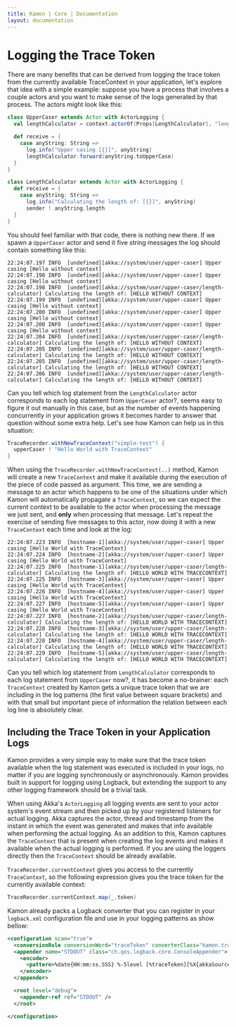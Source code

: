 ```yaml
---
title: Kamon | Core | Documentation
layout: documentation
---
```


Logging the Trace Token
=======================

There are many benefits that can be derived from logging the trace token from the currently available TraceContext in
your application, let's explore that idea with a simple example: suppose you have a process that involves a couple
actors and you want to make sense of the logs generated by that process. The actors might look like this:

```scala
class UpperCaser extends Actor with ActorLogging {
  val lengthCalculator = context.actorOf(Props[LengthCalculator], "length-calculator")

  def receive = {
    case anyString: String =>
      log.info("Upper casing [{}]", anyString)
      lengthCalculator.forward(anyString.toUpperCase)
  }
}

class LengthCalculator extends Actor with ActorLogging {
  def receive = {
    case anyString: String =>
      log.info("Calculating the length of: [{}]", anyString)
      sender ! anyString.length
  }
}
```

You should feel familiar with that code, there is nothing new there. If we spawn a `UpperCaser` actor and send it five
string messages the log should contain something like this:

```
22:24:07.197 INFO  [undefined][akka://system/user/upper-caser] Upper casing [Hello without context]
22:24:07.198 INFO  [undefined][akka://system/user/upper-caser] Upper casing [Hello without context]
22:24:07.198 INFO  [undefined][akka://system/user/upper-caser/length-calculator] Calculating the length of: [HELLO WITHOUT CONTEXT]
22:24:07.199 INFO  [undefined][akka://system/user/upper-caser] Upper casing [Hello without context]
22:24:07.200 INFO  [undefined][akka://system/user/upper-caser] Upper casing [Hello without context]
22:24:07.200 INFO  [undefined][akka://system/user/upper-caser] Upper casing [Hello without context]
22:24:07.204 INFO  [undefined][akka://system/user/upper-caser/length-calculator] Calculating the length of: [HELLO WITHOUT CONTEXT]
22:24:07.205 INFO  [undefined][akka://system/user/upper-caser/length-calculator] Calculating the length of: [HELLO WITHOUT CONTEXT]
22:24:07.205 INFO  [undefined][akka://system/user/upper-caser/length-calculator] Calculating the length of: [HELLO WITHOUT CONTEXT]
22:24:07.206 INFO  [undefined][akka://system/user/upper-caser/length-calculator] Calculating the length of: [HELLO WITHOUT CONTEXT]
```

Can you tell which log statement from the `LengthCalculator` actor corresponds to each log statement from `UpperCaser`
actor?, seems easy to figure it out manually in this case, but as the number of events happening concurrently in your
application grows it becomes harder to answer that question without some extra help. Let's see how Kamon can help us in
this situation:

```scala
TraceRecorder.withNewTraceContext("simple-test") {
  upperCaser ! "Hello World with TraceContext"
}
```

When using the `TraceRecorder.withNewTraceContext(..)` method, Kamon will create a new `TraceContext` and make it
available during the execution of the piece of code passed as argument. This time, we are sending a message to an actor
which happens to be one of the situations under which Kamon will automatically propagate a `TraceContext`, so we can
expect the current context to be available to the actor when processing the message we just sent, and
<strong>only</strong> when processing that message. Let's repeat the exercise of sending five messages to this actor,
now doing it with a new `TraceContext` each time and look at the log:

```
22:24:07.223 INFO  [hostname-1][akka://system/user/upper-caser] Upper casing [Hello World with TraceContext]
22:24:07.224 INFO  [hostname-2][akka://system/user/upper-caser] Upper casing [Hello World with TraceContext]
22:24:07.225 INFO  [hostname-1][akka://system/user/upper-caser/length-calculator] Calculating the length of: [HELLO WORLD WITH TRACECONTEXT]
22:24:07.225 INFO  [hostname-3][akka://system/user/upper-caser] Upper casing [Hello World with TraceContext]
22:24:07.226 INFO  [hostname-4][akka://system/user/upper-caser] Upper casing [Hello World with TraceContext]
22:24:07.227 INFO  [hostname-5][akka://system/user/upper-caser] Upper casing [Hello World with TraceContext]
22:24:07.227 INFO  [hostname-2][akka://system/user/upper-caser/length-calculator] Calculating the length of: [HELLO WORLD WITH TRACECONTEXT]
22:24:07.228 INFO  [hostname-3][akka://system/user/upper-caser/length-calculator] Calculating the length of: [HELLO WORLD WITH TRACECONTEXT]
22:24:07.228 INFO  [hostname-4][akka://system/user/upper-caser/length-calculator] Calculating the length of: [HELLO WORLD WITH TRACECONTEXT]
22:24:07.229 INFO  [hostname-5][akka://system/user/upper-caser/length-calculator] Calculating the length of: [HELLO WORLD WITH TRACECONTEXT]
```

Can you tell which log statement from `LengthCalculator` corresponds to each log statement from `UpperCaser` now?, it
has become a no-brainer: each `TraceContext` created by Kamon gets a unique trace token that we are including in the log
patterns (the first value between square brackets) and with that small but important piece of information the relation
between each log line is absolutely clear.


Including the Trace Token in your Application Logs
--------------------------------------------------

Kamon provides a very simple way to make sure that the trace token available when the log statement was executed is
included in your logs, no matter if you are logging synchronously or asynchronously. Kamon provides built in support
for logging using Logback, but extending the support to any other logging framework should be a trivial task.

When using Akka's `ActorLogging` all logging events are sent to your actor system's event stream and then picked up by
your registered listeners for actual logging. Akka captures the actor, thread and timestamp from the instant in which
the event was generated and makes that info available when performing the actual logging. As an addition to this, Kamon
captures the `TraceContext` that is present when creating the log events and makes it available when the actual logging
is performed. If you are using the loggers directly then the `TraceContext` should be already available.

`TraceRecorder.currentContext` gives you access to the currently `TraceContext`, so the following expression gives you
the trace token for the currently available context:

```scala
TraceRecorder.currentContext.map(_.token)
```

Kamon already packs a Logback converter that you can register in your `logback.xml` configuration file and use in your
logging patterns as show bellow:

```xml
<configuration scan="true">
  <conversionRule conversionWord="traceToken" converterClass="kamon.trace.logging.LogbackTraceTokenConverter"/>
  <appender name="STDOUT" class="ch.qos.logback.core.ConsoleAppender">
    <encoder>
      <pattern>%date{HH:mm:ss.SSS} %-5level [%traceToken][%X{akkaSource}] %msg%n</pattern>
    </encoder>
  </appender>

  <root level="debug">
    <appender-ref ref="STDOUT" />
  </root>

</configuration>
```
